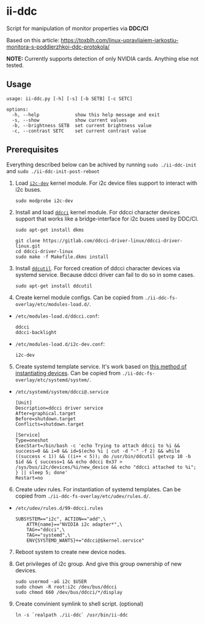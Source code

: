 # ii-ddc

Script for manipulation of monitor properties via **DDC/CI**

Based on this article: https://toxblh.com/linux-upravliaiem-iarkostiu-monitora-s-poddierzhkoi-ddc-protokola/

**NOTE:** Currently supports detection of only NVIDIA cards. Anything else not tested.

## Usage

```
usage: ii-ddc.py [-h] [-s] [-b SETB] [-c SETC]

options:
  -h, --help             show this help message and exit
  -s, --show             show current values
  -b, --brightness SETB  set current brightness value
  -c, --contrast SETC    set current contrast value
```

## Prerequisites

Everything described below can be achived by running `sudo ./ii-ddc-init` and `sudo ./ii-ddc-init-post-reboot`

1. Load [`i2c-dev`](https://wiki.archlinux.org/title/I2C) kernel module. For i2c device files support to interact with i2c buses.

    ```
    sudo modprobe i2c-dev
    ```

2. Install and load [`ddcci`](https://gitlab.com/ddcci-driver-linux/ddcci-driver-linux) kernel module. For ddcci character devices support that works like a bridge-interface for i2c buses used by DDC/CI.

    ```
    sudo apt-get install dkms

    git clone https://gitlab.com/ddcci-driver-linux/ddcci-driver-linux.git
    cd ddcci-driver-linux
    sudo make -f Makefile.dkms install
    ```
3. Install [`ddcutil`](https://github.com/rockowitz/ddcutil). For forced creation of ddcci character devices via systemd service. Because ddcci driver can fail to do so in some cases.

    ```
    sudo apt-get install ddcutil
    ```

4. Create kernel module configs. Can be copied from `./ii-ddc-fs-overlay/etc/modules-load.d/`.

- `/etc/modules-load.d/ddcci.conf`:
    
    ```
    ddcci
    ddcci-backlight
    ```

- `/etc/modules-load.d/i2c-dev.conf`:

    ```
    i2c-dev
    ```

5. Create systemd template service. It's work based on [this method of instantiating devices](https://docs.kernel.org/i2c/instantiating-devices.html#method-4-instantiate-from-user-space). Can be copied from `./ii-ddc-fs-overlay/etc/systemd/system/`.

- `/etc/systemd/system/ddcci@.service`

    ```
    [Unit]
    Description=ddcci driver service
    After=graphical.target
    Before=shutdown.target
    Conflicts=shutdown.target

    [Service]
    Type=oneshot
    ExecStart=/bin/bash -c 'echo Trying to attach ddcci to %i && success=0 && i=0 && id=$(echo %i | cut -d "-" -f 2) && while ((success < 1)) && ((i++ < 5)); do /usr/bin/ddcutil getvcp 10 -b $id && { success=1 && echo ddcci 0x37 > /sys/bus/i2c/devices/%i/new_device && echo "ddcci attached to %i"; } || sleep 5; done'
    Restart=no
    ```

6. Create udev rules. For instantiation of systemd templates. Can be copied from `./ii-ddc-fs-overlay/etc/udev/rules.d/`.

- `/etc/udev/rules.d/99-ddcci.rules`

    ```
    SUBSYSTEM=="i2c", ACTION=="add",\
        ATTR{name}=="NVIDIA i2c adapter*",\
        TAG+="ddcci",\
        TAG+="systemd",\
        ENV{SYSTEMD_WANTS}+="ddcci@$kernel.service"
    ```

7. Reboot system to create new device nodes.

8. Get privileges of i2c group. And give this group ownership of new devices.

    ```
    sudo usermod -aG i2c $USER
    sudo chown -R root:i2c /dev/bus/ddcci
    sudo chmod 660 /dev/bus/ddcci/*/display
    ```

9. Create convinient symlink to shell script. (optional)

    ```
    ln -s `realpath ./ii-ddc` /usr/bin/ii-ddc
    ```